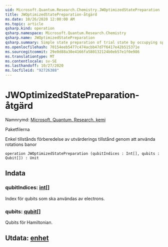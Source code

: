 ```yaml
---
uid: Microsoft.Quantum.Research.Chemistry.JWOptimizedStatePreparation
title: JWOptimizedStatePreparation-åtgärd
ms.date: 10/26/2020 12:00:00 AM
ms.topic: article
qsharp.kind: operation
qsharp.namespace: Microsoft.Quantum.Research.Chemistry
qsharp.name: JWOptimizedStatePreparation
qsharp.summary: Simple state preparation of trial state by occupying spin-orbitals
ms.openlocfilehash: 70154eeb5477c474acbb47d7f6417e42b515371e
ms.sourcegitcommit: 29e0d88a30e4166fa580132124b0eb57e1f0e986
ms.translationtype: MT
ms.contentlocale: sv-SE
ms.lasthandoff: 10/27/2020
ms.locfileid: "92726388"
---
```

# <a name="jwoptimizedstatepreparation-operation"></a>JWOptimizedStatePreparation-åtgärd

Namnrymd: [Microsoft. Quantum. Research. kemi](xref:Microsoft.Quantum.Research.Chemistry)

Paketfilerna [](https://nuget.org/packages/)


Enkel tillstånds förberedelse av utvärderings tillstånd genom att använda rotations banor

```qsharp
operation JWOptimizedStatePreparation (qubitIndices : Int[], qubits : Qubit[]) : Unit
```


## <a name="input"></a>Indata

### <a name="qubitindices--int"></a>qubitIndices: [int](xref:microsoft.quantum.lang-ref.int)[]

Index för qubits som ska användas av electrons.


### <a name="qubits--qubit"></a>qubits: [qubit](xref:microsoft.quantum.lang-ref.qubit)[]

Qubits för Hamiltonian.



## <a name="output--unit"></a>Utdata: [enhet](xref:microsoft.quantum.lang-ref.unit)

